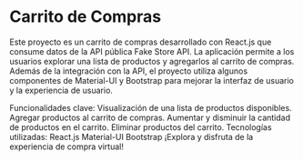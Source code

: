 
# Carrito de Compras
Este proyecto es un carrito de compras desarrollado con React.js que consume datos de la API pública Fake Store API. La aplicación permite a los usuarios explorar una lista de productos y agregarlos al carrito de compras. Además de la integración con la API, el proyecto utiliza algunos componentes de Material-UI y Bootstrap para mejorar la interfaz de usuario y la experiencia de usuario.

Funcionalidades clave:
Visualización de una lista de productos disponibles.
Agregar productos al carrito de compras.
Aumentar y disminuir la cantidad de productos en el carrito.
Eliminar productos del carrito.
Tecnologías utilizadas:
React.js
Material-UI
Bootstrap
¡Explora y disfruta de la experiencia de compra virtual!


